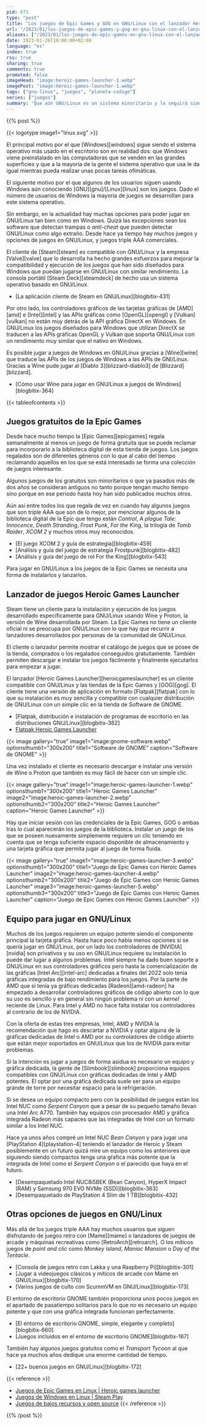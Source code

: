```yaml
---
pid: 671
type: "post"
title: "Los juegos de Epic Games y GOG en GNU/Linux con el lanzador Heroic Games Laucher"
url: "/2023/01/los-juegos-de-epic-games-y-gog-en-gnu-linux-con-el-lanzador-heroic-games-laucher/"
aliases: ["/2023/01/los-juegos-de-epic-games-en-gnu-linux-con-el-lanzador-heroic-games-laucher/"]
date: 2023-01-26T19:00:00+02:00
language: "es"
index: true
rss: true
sharing: true
comments: true
promoted: false
imageHead: "image:heroic-games-launcher-1.webp"
imagePost: "image:heroic-games-launcher-1.webp"
tags: ["gnu-linux", "juegos", "planeta-codigo"]
series: ["juegos"]
summary: "Que aún GNU/Linux es un sistema minoritario y lo seguirá siendo es una realidad pero que en GNU/Linux no se puede jugar a los mismos juegos de Windows es ya un mito. El cliente de Steam para GNU/Linux da acceso al amplio catálogo de juegos de esta tienda donde la mayoría de juegos se puede jugar. En este artículo muestro como instalar y usar el cliente Heroic Games Launcher para las tiendas Epic Games y GOG que combinado con los juegos que regala semanalmente la Epic Games da acceso a un buen catálogo de juegos."
---
```


{{% post %}}

{{< logotype image1="linux.svg" >}}

El principal motivo por el que [Windows][windows] sigue siendo el sistema operativo más usado en el escritorio son en realidad dos: que Windows viene preinstalado en las computadoras que se venden en las grandes superficies y que a la mayoría de la gente el sistema operativo que usa le da igual mientras pueda realizar unas pocas tareas ofimáticas.

El siguiente motivo por el que algunos de los usuarios siguen usando Windows aún conociendo [GNU][gnu]/[Linux][linux] son los juegos. Dado el número de usuarios de Windows la mayoría de juegos se desarrollan para este sistema operativo.

Sin embargo, en la actualidad hay muchas opciones para poder jugar en GNU/Linux tan bien como en Windows. Quizá las excepciones sean los software que detectan trampas o _anti-cheat_ que pueden detectar GNU/Linux como algo extraño. Desde hace ya tiempo hay muchos juegos y opciones de juegos en GNU/Linux, y juegos triple AAA comerciales.

El cliente de [Steam][steam] es compatible con GNU/Linux y la empresa [Valve][valve] que lo desarrolla ha hecho grandes esfuerzos para mejorar la compatibilidad y ejecución de los juegos que han sido diseñados para Windows que puedan jugarse en GNU/Linux con similar rendimiento. La consola portátil [Steam Deck][steamdeck] de hecho usa un sistema operativo basado en GNU/Linux.

* [La aplicación cliente de Steam en GNU/Linux][blogbitix-431]

Por otro lado, los controladores gráficos de las tarjetas gráficas de [AMD][amd] e [Intel][intel] y las APIs gráficas como [OpenGL][opengl] y [Vulkan][vulkan] no están muy detrás de la API gráfica DirectX en Windows. En GNU/Linux los juegos diseñados para Windows que utilizan DirectX se traducen a las APIs gráficas OpenGL y Vulkan que soporta GNU/Linux con un rendimiento muy similar que el nativo en Windows.

Es posible jugar a juegos de Windows en GNU/Linux gracias a [Wine][wine] que traduce las APIs de los juegos de Windows a las APIs de GNI/Linux. Gracias a Wine pude jugar al [Diablo 3][blizzard-diablo3] de [Blizzard][blizzard].

* [Cómo usar Wine para jugar en GNU/Linux a juegos de Windows][blogbitix-364]

{{< tableofcontents >}}

## Juegos gratuitos de la Epic Games

Desde hace mucho tiempo la [Epic Games][epicgames] regala semanalmente al menos un juego de forma gratuita que se puede reclamar para incorporarlo a la biblioteca digital de esta tienda de juegos. Los juegos regalados son de diferentes géneros con lo que al cabo del tiempo reclamando aquellos en los que se está interesado se forma una colección de juegos interesante.

Algunos juegos de los gratuitos son minoritarios o que ya pasados más de dos años se consideran antiguos no tanto porque tengan mucho tiempo sino porque en ese periodo hasta hoy han sido publicados muchos otros.

Aún así entre todos los que regala de vez en cuando hay algunos juegos que son triple AAA que son de lo mejor, por mencionar algunos de la biblioteca digital de la Epic que tengo están _Control_, _A plague Tale: Innocence_, _Death Stranding_, _Frost Punk_, _For the King_, la trilogía de _Tomb Raider_, _XCOM 2_ y muchos otros muy reconocidos.

* [El juego XCOM 2 y guía de estrategia][blogbitix-459]
* [Análisis y guía del juego de estrategia Frostpunk][blogbitix-482]
* [Análisis y guía del juego de rol For the King][blogbitix-543]

Para jugar en GNU/Linux a los juegos de la Epic Games se necesita una forma de instalarlos y lanzarlos.

## Lanzador de juegos Heroic Games Launcher

Steam tiene un cliente para la instalación y ejecución de los juegos desarrollado específicamente para GNU/Linux usando Wine y Proton, la versión de Wine desarrollada por Steam. La Epic Games no tiene un cliente oficial ni se preocupa por GNU/Linux con lo que hay que recurrir a lanzadores desarrollados por personas de la comunidad de GNU/Linux.

El cliente o lanzador permite mostrar el catálogo de juegos que se posee de la tienda, comprados o los regalados conseguidos gratuitamente. También permiten descargar e instalar los juegos fácilmente y finalmente ejecutarlos para empezar a jugar.

El lanzador [Heroic Games Launcher][heroicgameslauncher] es un cliente compatible con GNU/Linux y las tiendas de la Epic Games y [GOG][gog]. El cliente tiene una versión de aplicación en formato [Flatpak][flatpak] con lo que su instalación es muy sencilla y compatible con cualquier distribución de GNU/Linux con un simple clic en la tienda de Software de GNOME.

* [Flatpak, distribución e instalación de programas de escritorio en las distribuciones GNU/Linux][blogbitix-362]
* [Flatpak Heroic Games Launcher](https://flathub.org/apps/details/com.heroicgameslauncher.hgl)

{{< image
    gallery="true"
    image1="image:gnome-software.webp" optionsthumb1="300x200" title1="Software de GNOME"
    caption="Software de GNOME" >}}

Una vez instalado el cliente es necesario descargar e instalar una versión de Wine o Proton que también es muy fácil de hacer con un simple clic.

{{< image
    gallery="true"
    image1="image:heroic-games-launcher-1.webp" optionsthumb1="300x200" title1="Heroic Games Launcher"
    image2="image:heroic-games-launcher-2.webp" optionsthumb2="300x200" title2="Heroic Games Launcher"
    caption="Heroic Games Launcher" >}}

Hay que iniciar sesión con las credenciales de la Epic Games, GOG o ambas tras lo cual aparecerán los juegos de la biblioteca. Instalar un juego de los que se poseen nuevamente simplemente requiere un clic teniendo en cuenta que se tenga suficiente espacio disponible de almacenamiento y una tarjeta gráfica que permita jugar al juego de forma fluida.

{{< image
    gallery="true"
    image1="image:heroic-games-launcher-3.webp" optionsthumb1="300x200" title1="Juego de Epic Games con Heroic Games Launcher"
    image2="image:heroic-games-launcher-4.webp" optionsthumb2="300x200" title2="Juego de Epic Games con Heroic Games Launcher"
    image3="image:heroic-games-launcher-5.webp" optionsthumb3="300x200" title3="Juego de Epic Games con Heroic Games Launcher"
    caption="Juego de Epic Games con Heroic Games Launcher" >}}

## Equipo para jugar en GNU/Linux

Muchos de los juegos requieren un equipo potente siendo el componente principal la tarjeta gráfica. Hasta hace poco había menos opciones si se quería jugar en GNU/Linux, por un lado los controladores de [NVIDIA][nvidia] son privativos y su uso en GNU/Linux requiere su instalación lo puede dar lugar a algunos problemas. Intel siempre ha dado buen soporte a GNU/Linux en sus controladores gráficos pero hasta la comercialización de las gráficas [Intel Arc][intel-arc] dedicadas a finales del 2022 solo tenía gráficas integradas de bajo rendimiento para los juegos. Por la parte de AMD que si tenía ya gráficas dedicadas [Radeon][amd-radeon] ha empezado a desarrollar controladores gráficos de código abierto con lo que su uso es sencillo y en general sin ningún problema ni con un _kernel_ reciente de Linux. Para Intel y AMD no hace falta instalar los controladores al contrario de los de NVIDIA.

Con la oferta de estas tres empresas, Intel, AMD y NVIDIA la recomendación que hago es descartar a NVIDIA y optar alguna de la gráficas dedicadas de Intel o AMD por su controladores de código abierto que están mejor soportados en GNU/Linux que los de NVIDIA para evitar problemas.

Si la intención es jugar a juegos de forma asidua es necesario un equipo y gráfica dedicada, la gente de [Slimbook][slimbook] proporciona equipos compatibles con GNU/Linux con gráficas dedicadas de Intel y AMD potentes. El optar por una gráfica dedicada suele ser para un equipo grande de torre por necesitar espacio para la refrigeración.

Si se desea un equipo compacto pero con la posibilidad de juegos están los Intel NUC como _Serpent Canyon_ que a pesar de su pequeño tamaño llevan una Intel Arc A770. También hay equipos con procesador AMD y gráfica integrada Radeon más capaces que las integradas de Intel con un formato similar a los Intel NUC.

Hace ya unos años compré un Intel NUC _Bean Canyon_ y para jugar una [PlayStation 4][playstation-4] teniendo el lanzador de Heroic y Steam posiblemente en un futuro quizá mire un equipo como los anteriores que siguiendo siendo compactos tenga una gŕafica más potente que la integrada de Intel como el _Serpent Canyon_ o el parecido que haya en el futuro.

* [Desempaquetado Intel NUC8i5BEK (Bean Canyon), HyperX Impact (RAM) y Samsung 970 EVO NVMe (SSD)][blogbitix-363]
* [Desempaquetado de PlayStation 4 Slim de 1 TB][blogbitix-432]

## Otras opciones de juegos en GNU/Linux

Más allá de los juegos triple AAA hay muchos usuarios que siguen disfrutando de juegos retro con [Mame][mame] o lanzadores de juegos de arcade y máquinas recreativas como [RetroArch][retroarch]. O los míticos juegos de _point and clic_ como _Monkey Island_, _Maniac Mansion_ o _Day of the Tentacle_.

* [Consola de juegos retro con Lakka y una Raspberry Pi][blogbitix-301]
* [Jugar a videojuegos clásicos y míticos de arcade con Mame en GNU/Linux][blogbitix-170]
* [Varios juegos de culto con ScummVM en GNU/Linux][blogbitix-173]

El entorno de escritorio GNOME también proporciona unos pocos juegos en el apartado de pasatiempo solitarios para lo que no es necesario un equipo potente y que con una gráfica integrada funcionan perfectamente.

* [El entorno de escritorio GNOME, simple, elegante y completo][blogbitix-660]
* [Juegos incluidos en el entorno de escritorio GNOME][blogbitix-167]

También hay algunos juegos gratuitos como el _Transport Tycoon_ al que hace ya muchos años dedique una enorme cantidad de tiempo.

* [22+ buenos juegos en GNU/Linux][blogbitix-172]

{{< reference >}}
* [Juegos de Epic Games en Linux | Heroic games launcher](https://www.youtube.com/watch?v=lgAGPhHYVNM)
* [Juegos de Windows en Linux | Steam Play](https://www.youtube.com/watch?v=2ROg_aTWGV8)
* [Juegos de bajos recursos y open source](https://www.youtube.com/watch?v=erphUB2Mf4Q)
{{< /reference >}}

{{% /post %}}